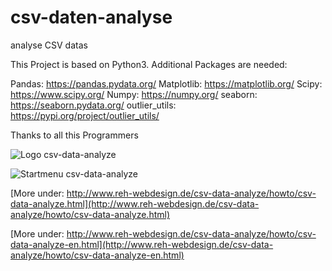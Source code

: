 # csv-daten-analyse
analyse CSV datas

This Project is based on Python3.
Additional Packages are needed:

Pandas: https://pandas.pydata.org/
Matplotlib: https://matplotlib.org/
Scipy: https://www.scipy.org/
Numpy: https://numpy.org/
seaborn: https://seaborn.pydata.org/
outlier_utils: https://pypi.org/project/outlier_utils/

Thanks to all this Programmers

![Logo csv-data-analyze ](http://www.reh-webdesign.de/csv-data-analyze/howto/pics/csv-data-analyze.png)

![Startmenu csv-data-analyze ](http://www.reh-webdesign.de/csv-data-analyze/howto/pics/start_bild.png)

[More under: http://www.reh-webdesign.de/csv-data-analyze/howto/csv-data-analyze.html](http://www.reh-webdesign.de/csv-data-analyze/howto/csv-data-analyze.html)

[More under: http://www.reh-webdesign.de/csv-data-analyze/howto/csv-data-analyze-en.html](http://www.reh-webdesign.de/csv-data-analyze/howto/csv-data-analyze-en.html)
